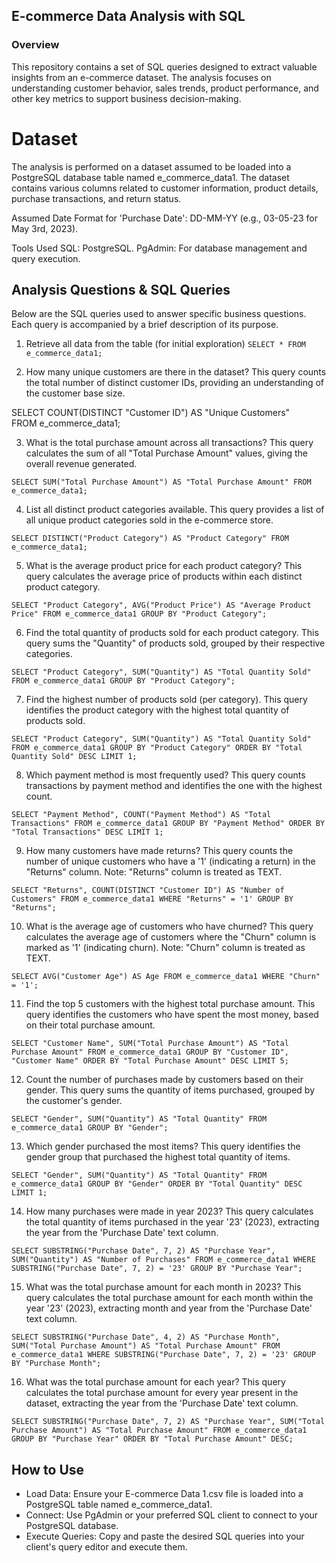 ## E-commerce Data Analysis with SQL
### Overview
This repository contains a set of SQL queries designed to extract valuable insights from an e-commerce dataset. The analysis focuses on understanding customer behavior, sales trends, product performance, and other key metrics to support business decision-making.

# Dataset
The analysis is performed on a dataset assumed to be loaded into a PostgreSQL database table named e_commerce_data1. The dataset contains various columns related to customer information, product details, purchase transactions, and return status.

Assumed Date Format for 'Purchase Date': DD-MM-YY (e.g., 03-05-23 for May 3rd, 2023).

Tools Used
SQL: PostgreSQL.
PgAdmin: For database management and query execution.

## Analysis Questions & SQL Queries
Below are the SQL queries used to answer specific business questions. Each query is accompanied by a brief description of its purpose.

1. Retrieve all data from the table (for initial exploration)
`SELECT * FROM e_commerce_data1;`

2. How many unique customers are there in the dataset?
This query counts the total number of distinct customer IDs, providing an understanding of the customer base size.

SELECT COUNT(DISTINCT "Customer ID") AS "Unique Customers"  
FROM e_commerce_data1;

3. What is the total purchase amount across all transactions?
This query calculates the sum of all "Total Purchase Amount" values, giving the overall revenue generated.

`SELECT SUM("Total Purchase Amount") AS "Total Purchase Amount"
FROM e_commerce_data1;`

4. List all distinct product categories available.
This query provides a list of all unique product categories sold in the e-commerce store.

`SELECT DISTINCT("Product Category") AS "Product Category"
FROM e_commerce_data1;`

5. What is the average product price for each product category?
This query calculates the average price of products within each distinct product category.

`SELECT "Product Category", AVG("Product Price") AS "Average Product Price"
FROM e_commerce_data1
GROUP BY "Product Category";`

6. Find the total quantity of products sold for each product category.
This query sums the "Quantity" of products sold, grouped by their respective categories.

`SELECT "Product Category", SUM("Quantity") AS "Total Quantity Sold"
FROM e_commerce_data1
GROUP BY "Product Category";`

7. Find the highest number of products sold (per category).
This query identifies the product category with the highest total quantity of products sold.

`SELECT "Product Category", SUM("Quantity") AS "Total Quantity Sold"
FROM e_commerce_data1
GROUP BY "Product Category"
ORDER BY "Total Quantity Sold" DESC
LIMIT 1;`

8. Which payment method is most frequently used?
This query counts transactions by payment method and identifies the one with the highest count.

`SELECT "Payment Method", COUNT("Payment Method") AS "Total Transactions"
FROM e_commerce_data1
GROUP BY "Payment Method"
ORDER BY "Total Transactions" DESC
LIMIT 1;`

9. How many customers have made returns?
This query counts the number of unique customers who have a '1' (indicating a return) in the "Returns" column. Note: "Returns" column is treated as TEXT.

`SELECT "Returns", COUNT(DISTINCT "Customer ID") AS "Number of Customers"
FROM e_commerce_data1
WHERE "Returns" = '1'
GROUP BY "Returns";`

10. What is the average age of customers who have churned?
This query calculates the average age of customers where the "Churn" column is marked as '1' (indicating churn). Note: "Churn" column is treated as TEXT.

`SELECT AVG("Customer Age") AS Age
FROM e_commerce_data1
WHERE "Churn" = '1';`

11. Find the top 5 customers with the highest total purchase amount.
This query identifies the customers who have spent the most money, based on their total purchase amount.

`SELECT "Customer Name", SUM("Total Purchase Amount") AS "Total Purchase Amount"
FROM e_commerce_data1
GROUP BY "Customer ID", "Customer Name"
ORDER BY "Total Purchase Amount" DESC
LIMIT 5;`

12. Count the number of purchases made by customers based on their gender.
This query sums the quantity of items purchased, grouped by the customer's gender.

`SELECT "Gender", SUM("Quantity") AS "Total Quantity"
FROM e_commerce_data1
GROUP BY "Gender";`

13. Which gender purchased the most items?
This query identifies the gender group that purchased the highest total quantity of items.

`SELECT "Gender", SUM("Quantity") AS "Total Quantity"
FROM e_commerce_data1
GROUP BY "Gender"
ORDER BY "Total Quantity" DESC
LIMIT 1;`

14. How many purchases were made in year 2023?
This query calculates the total quantity of items purchased in the year '23' (2023), extracting the year from the 'Purchase Date' text column.

`SELECT SUBSTRING("Purchase Date", 7, 2) AS "Purchase Year", SUM("Quantity") AS "Number of Purchases"
FROM e_commerce_data1
WHERE SUBSTRING("Purchase Date", 7, 2) = '23'
GROUP BY "Purchase Year";`

15. What was the total purchase amount for each month in 2023?
This query calculates the total purchase amount for each month within the year '23' (2023), extracting month and year from the 'Purchase Date' text column.

`SELECT SUBSTRING("Purchase Date", 4, 2) AS "Purchase Month", SUM("Total Purchase Amount") AS "Total Purchase Amount"
FROM e_commerce_data1
WHERE SUBSTRING("Purchase Date", 7, 2) = '23'
GROUP BY "Purchase Month";`

16. What was the total purchase amount for each year?
This query calculates the total purchase amount for every year present in the dataset, extracting the year from the 'Purchase Date' text column.

`SELECT SUBSTRING("Purchase Date", 7, 2) AS "Purchase Year", SUM("Total Purchase Amount") AS "Total Purchase Amount"
FROM e_commerce_data1
GROUP BY "Purchase Year"
ORDER BY "Total Purchase Amount" DESC;`

## How to Use
* Load Data: Ensure your E-commerce Data 1.csv file is loaded into a PostgreSQL table named e_commerce_data1.
* Connect: Use PgAdmin or your preferred SQL client to connect to your PostgreSQL database.
* Execute Queries: Copy and paste the desired SQL queries into your client's query editor and execute them.
